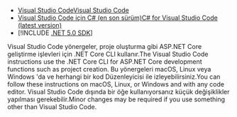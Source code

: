 * [<span data-ttu-id="e77e5-101">Visual Studio Code</span><span class="sxs-lookup"><span data-stu-id="e77e5-101">Visual Studio Code</span></span>](https://code.visualstudio.com/download)
* [<span data-ttu-id="e77e5-102">Visual Studio Code için C# (en son sürüm)</span><span class="sxs-lookup"><span data-stu-id="e77e5-102">C# for Visual Studio Code (latest version)</span></span>](https://marketplace.visualstudio.com/items?itemName=ms-dotnettools.csharp)
* [!INCLUDE [.NET 5.0 SDK](~/includes/5.0-SDK.md)]

<span data-ttu-id="e77e5-103">Visual Studio Code yönergeler, proje oluşturma gibi ASP.NET Core geliştirme işlevleri için .NET Core CLI kullanır.</span><span class="sxs-lookup"><span data-stu-id="e77e5-103">The Visual Studio Code instructions use the .NET Core CLI for ASP.NET Core development functions such as project creation.</span></span> <span data-ttu-id="e77e5-104">Bu yönergeleri macOS, Linux veya Windows 'da ve herhangi bir kod Düzenleyicisi ile izleyebilirsiniz.</span><span class="sxs-lookup"><span data-stu-id="e77e5-104">You can follow these instructions on macOS, Linux, or Windows and with any code editor.</span></span> <span data-ttu-id="e77e5-105">Visual Studio Code dışında bir öğe kullanıyorsanız küçük değişiklikler yapılması gerekebilir.</span><span class="sxs-lookup"><span data-stu-id="e77e5-105">Minor changes may be required if you use something other than Visual Studio Code.</span></span>
